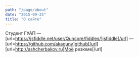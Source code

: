 ```yaml
---
path: "/page/about"
date: "2015-09-25"
title: "О сайте"
---
```

Студент ГУАП
— [url=https://jsfiddle.net/user/Quncore/fiddles/]jsfiddle[/url]
— [url=https://github.com/akaguny]github[/url]
[url=http://ashcherbakov.ru]Моё резюме[/url]